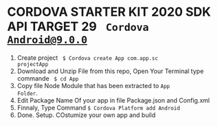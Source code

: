 # CORDOVA STARTER KIT 2020 SDK API TARGET 29 <code> Cordova Android@9.0.0</code>
1. Create project <code> $ Cordova create App com.app.sc projectApp</code>
2. Download and Unzip File from this repo, Open Your Terminal type commande <code> $ cd App</code>
3. Copy file Node Module that has been extracted to <code>App Folder</code>.
4. Edit Package Name Of your app in file Package.json and Config.xml
5. Finnaly, Type Command <code>$ Cordova Platform add Android </code>
6. Done. Setup. COstumize your own app and build

  
